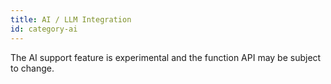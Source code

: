 ```yaml
---
title: AI / LLM Integration
id: category-ai
---
```


The AI support feature is experimental and the function API may be subject to change.
